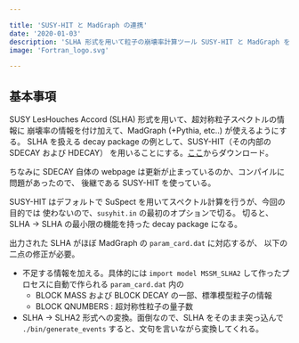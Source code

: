 ```yaml
---

title: 'SUSY-HIT と MadGraph の連携'
date: '2020-01-03'
description: 'SLHA 形式を用いて粒子の崩壊率計算ツール SUSY-HIT と MadGraph を連携させる方法に関する tips'
image: 'Fortran_logo.svg'

---
```


## 基本事項

SUSY LesHouches Accord (SLHA) 形式を用いて、超対称粒子スペクトルの情報に
崩壊率の情報を付け加えて、MadGraph (+Pythia, etc..) が使えるようにする。
SLHA を扱える decay package の例として、SUSY-HIT（その内部の SDECAY および HDECAY）
を用いることにする。[ここ](https://www.itp.kit.edu/~maggie/SUSY-HIT/)からダウンロード。

ちなみに SDECAY 自体の webpage は更新が止まっているのか、コンパイルに問題があったので、
後継である SUSY-HIT を使っている。

SUSY-HIT はデフォルトで SuSpect を用いてスペクトル計算を行うが、今回の目的では
使わないので、`susyhit.in` の最初のオプションで切る。
切ると、SLHA -> SLHA の最小限の機能を持った decay package になる。

出力された SLHA がほぼ MadGraph の `param_card.dat` に対応するが、
以下の二点の修正が必要。

* 不足する情報を加える。具体的には `import model MSSM_SLHA2` して作ったプロセスに自動で作られる `param_card.dat` 内の
  * BLOCK MASS および BLOCK DECAY の一部、標準模型粒子の情報
  * BLOCK QNUMBERS : 超対称性粒子の量子数
* SLHA -> SLHA2 形式への変換。面倒なので、SLHA をそのまま突っ込んで `./bin/generate_events` すると、文句を言いながら変換してくれる。

